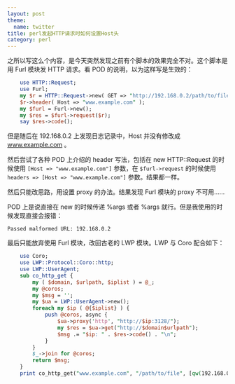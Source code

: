 ```yaml
---
layout: post
theme:
  name: twitter
title: perl发起HTTP请求时如何设置Host头
category: perl
---
```


之所以写这么个内容，是今天突然发现之前有个脚本的效果完全不对。这个脚本是用 Furl 模块发 HTTP 请求。看 POD 的说明，以为这样写是生效的：

```perl
    use HTTP::Request;
    use Furl;
    my $r = HTTP::Request->new( GET => "http://192.168.0.2/path/to/file" );
    $r->header( Host => "www.example.com" );
    my $furl = Furl->new();
    my $res = $furl->request($r);
    say $res->code();
```

但是随后在 192.168.0.2 上发现日志记录中，Host 并没有修改成 www.example.com 。

然后尝试了各种 POD 上介绍的 header 写法，包括在 new HTTP::Request 的时候使用 `[Host => "www.example.com"]` 参数，在 `$furl->request` 的时候使用 `headers => [Host => "www.example.com"]` 参数。结果都一样。

然后只能改思路，用设置 proxy 的办法。结果发现 Furl 模块的 proxy 不可用……

POD 上是说直接在 new 的时候传递 %args 或者 \%args 就行。但是我使用的时候发现直接会报错：

    Passed malformed URL: 192.168.0.2

最后只能放弃使用 Furl 模块，改回古老的 LWP 模块。LWP 与 Coro 配合如下：

```perl
    use Coro;
    use LWP::Protocol::Coro::http;
    use LWP::UserAgent;
    sub co_http_get {
        my ( $domain, $urlpath, $iplist ) = @_;
        my @coros;
        my $msg = '';
        my $ua = LWP::UserAgent->new();
        foreach my $ip ( @{$iplist} ) {
            push @coros, async {
                $ua->proxy('http', "http://$ip:3128/");
                my $res = $ua->get("http://$domain$urlpath");
                $msg .= "$ip: " . $res->code() . "\n";
            }
        }
        $_->join for @coros;
        return $msg;
    }
    print co_http_get("www.example.com", "/path/to/file", [qw(192.168.0.1 192.168.0.2)]);
```

